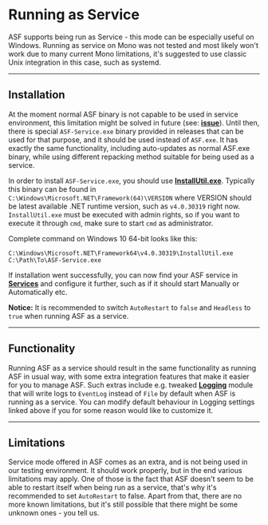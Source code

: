 # Running as Service

ASF supports being run as Service - this mode can be especially useful on Windows. Running as service on Mono was not tested and most likely won't work due to many current Mono limitations, it's suggested to use classic Unix integration in this case, such as systemd.

---

## Installation

At the moment normal ASF binary is not capable to be used in service environment, this limitation might be solved in future (see: **[issue](https://github.com/Fody/Costura/issues/164)**). Until then, there is special ```ASF-Service.exe``` binary provided in releases that can be used for that purpose, and it should be used instead of ```ASF.exe```. It has exactly the same functionality, including auto-updates as normal ASF.exe binary, while using different repacking method suitable for being used as a service.

In order to install ```ASF-Service.exe```, you should use **[InstallUtil.exe](https://msdn.microsoft.com/library/50614e95(v=vs.110).aspx)**. Typically this binary can be found in ```C:\Windows\Microsoft.NET\Framework(64)\VERSION``` where VERSION should be latest available .NET runtime version, such as ```v4.0.30319``` right now. ```InstallUtil.exe``` must be executed with admin rights, so if you want to execute it through ```cmd```, make sure to start ```cmd``` as administrator.

Complete command on Windows 10 64-bit looks like this:

```
C:\Windows\Microsoft.NET\Framework64\v4.0.30319\InstallUtil.exe C:\Path\To\ASF-Service.exe
```

If installation went successfully, you can now find your ASF service in **[Services](https://msdn.microsoft.com/library/d56de412(v=vs.110).aspx)** and configure it further, such as if it should start Manually or Automatically etc.

**Notice:** It is recommended to switch ```AutoRestart``` to ```false``` and ```Headless``` to ```true``` when running ASF as a service.

---

## Functionality

Running ASF as a service should result in the same functionality as running ASF in usual way, with some extra integration features that make it easier for you to manage ASF. Such extras include e.g. tweaked **[Logging](https://github.com/JustArchi/ArchiSteamFarm/wiki/Logging)** module that will write logs to ```EventLog``` instead of ```File``` by default when ASF is running as a service. You can modify default behaviour in Logging settings linked above if you for some reason would like to customize it.

---

## Limitations

Service mode offered in ASF comes as an extra, and is not being used in our testing environment. It should work properly, but in the end various limitations may apply. One of those is the fact that ASF doesn't seem to be able to restart itself when being run as a service, that's why it's recommended to set ```AutoRestart``` to false. Apart from that, there are no more known limitations, but it's still possible that there might be some unknown ones - you tell us.